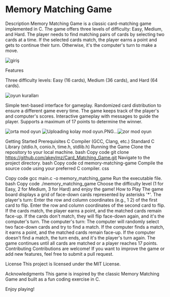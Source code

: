 # Memory Matching Game
Description
Memory Matching Game is a classic card-matching game implemented in C. The game offers three levels of difficulty: Easy, Medium, and Hard. The player needs to find matching pairs of cards by selecting two cards at a time. If the selected cards match, the player earns a point and gets to continue their turn. Otherwise, it's the computer's turn to make a move.

![giriş](https://github.com/akeylmz/Card_Matching_Game/assets/97607813/b126d1f3-4682-4cb2-b8df-ddd7268fdacd)

Features

Three difficulty levels: Easy (16 cards), Medium (36 cards), and Hard (64 cards).

![oyun kuralları](https://github.com/akeylmz/Card_Matching_Game/assets/97607813/7ee31f0d-66c6-42c6-8047-8823198bbff7)

Simple text-based interface for gameplay.
Randomized card distribution to ensure a different game every time.
The game keeps track of the player's and computer's scores.
Interactive gameplay with messages to guide the player.
Supports a maximum of 17 points to determine the winner.


![orta mod oyun](https://github.com/akeylmz/Card_Matching_Game/assets/97607813/82e5613a-4ae1-4ff5-904f-7e041dc0ff3a)
![Uploading kolay mod oyun.PNG…]()![zor mod oyun](https://github.com/akeylmz/Card_Matching_Game/assets/97607813/bcc16128-d206-4c48-93f6-c836047e49df)


Getting Started
Prerequisites
C Compiler (GCC, Clang, etc.)
Standard C Library (stdio.h, conio.h, time.h, stdlib.h)
Running the Game
Clone the repository to your local machine.
bash
Copy code
git clone https://github.com/akeylmz/Card_Matching_Game.git
Navigate to the project directory.
bash
Copy code
cd memory-matching-game
Compile the source code using your preferred C compiler.
css

Copy code
gcc main.c -o memory_matching_game
Run the executable file.
bash
Copy code
./memory_matching_game
Choose the difficulty level (1 for Easy, 2 for Medium, 3 for Hard) and enjoy the game!
How to Play
The game board displays a grid of face-down cards represented by asterisks '*'.
The player's turn:
Enter the row and column coordinates (e.g., 1 2) of the first card to flip.
Enter the row and column coordinates of the second card to flip.
If the cards match, the player earns a point, and the matched cards remain face-up.
If the cards don't match, they will flip face-down again, and it's the computer's turn.
The computer's turn:
The computer will randomly select two face-down cards and try to find a match.
If the computer finds a match, it earns a point, and the matched cards remain face-up.
If the computer doesn't find a match, the turn ends, and it's the player's turn again.
The game continues until all cards are matched or a player reaches 17 points.
Contributing
Contributions are welcome! If you want to improve the game or add new features, feel free to submit a pull request.

License
This project is licensed under the MIT License.

Acknowledgments
This game is inspired by the classic Memory Matching Game and built as a fun coding exercise in C.

Enjoy playing!

